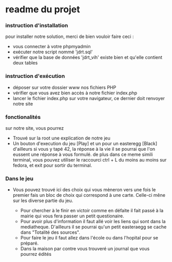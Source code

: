 # readme du projet

### instruction d'installation

pour installer notre solution, merci de bien vouloir faire ceci :

- vous connecter à votre phpmyadmin
- exécuter notre script nommé 'jdrt.sql'
- vérifier que la base de données 'jdrt_vih' existe bien et qu'elle contient deux tables

### instruction d'exécution

- déposer sur votre dossier www nos fichiers PHP
- vérifier que vous avez bien accès à notre fichier index.php
- lancer le fichier index.php sur votre navigateur, ce dernier doit renvoyer notre site

### fonctionalités

sur notre site, vous pourrez

- Trouvé sur la root une explication de notre jeu
- Un bouton d'execution du jeu [Play] et un pour un easteregg [Black] d'ailleurs si vous y tapé 42, la réponse à la vie il se pourrai que l'on eussent une réponse à vous formulé. de plus dans ce meme simili terminal, vous pouvez utiliser le raccourci ctrl + L du moins au moins sur fedora, et exit pour sortir du terminal.

### Dans le jeu

- Vous pouvez trouvé ici des choix qui vous mèneron vers une fois le premier fais un bloc de choix qui correspond à une carte. Celle-ci mêne sur les diverse partie du jeu.

  - Pour chercher à le finir en victoir comme en défaite il fait passé à la mairie qui vous fera passer un petit questionaire.
  - Pour avoir plus d'information il faut allé voir les liens qui sont dans la mediatheque. D'ailleurs il se pourrai qu'un petit easteraegg se cache dans "Totalité des sources".
  - Pour faire le jeu il faut allez dans l'école ou dans l'hopital pour se préparé.
  - Dans la maison par contre vous trouveré un journal que vous pourrez édités
